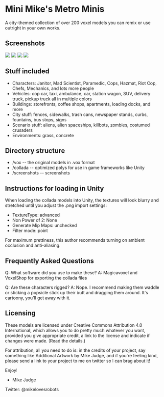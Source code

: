 Mini Mike's Metro Minis
=======================

A city-themed collection of over 200 voxel models you can remix or use outright in your 
own works.

Screenshots
-----------

![](https://pbs.twimg.com/media/B2n3JUBCEAAMrlV.png)
![](https://pbs.twimg.com/media/B2x5xdmIEAAP6fw.png)
![](https://pbs.twimg.com/media/B224TU-CEAAMwBg.png)
![](https://pbs.twimg.com/media/B3peg23CEAAPrfn.png)

Stuff included
--------------
* Characters: Janitor, Mad Scientist, Paramedic, Cops, Hazmat, Riot Cop, Chefs, Mechanics, and lots more people
* Vehicles: cop car, taxi, ambulance,  car, station wagon, SUV, delivery truck, pickup truck all in multiple colors  
* Buildings: storefronts, coffee shops, apartments, loading docks, and more
* City stuff: fences, sidewalks, trash cans, newspaper stands, curbs, fountains, bus stops, signs
* Scenario stuff: aliens, alien spaceships, killbots, zombies, costumed crusaders
* Environments: grass, concrete

Directory structure
-------------------

* /vox -- the original models in .vox format
* /collada -- optimized polys for use in game frameworks like Unity
* /screenshots -- screenshots

Instructions for loading in Unity
---------------------------------
When loading the collada models into Unity, the textures will look blurry and 
stretched until you adjust the .png import settings:

  * TextureType: advanced
  * Non Power of 2: None
  * Generate Mip Maps: unchecked
  * Filter mode: point

For maximum prettiness, this author recommends turning on ambient occlusion and anti-aliasing.  

Frequently Asked Questions
--------------------------

Q: What software did you use to make these?
A: Magicavoxel and VoxelShop for exporting the collada files

Q: Are these characters rigged?
A: Nope. I recommend making them waddle or sticking a popsicle stick up their butt and dragging them around.  It's cartoony, you'll get away with it.

Licensing
---------------------
These models are licensed under Creative Commons Attribution 4.0 International,
which allows you to do pretty much whatever you want, provided you give 
appropriate credit, a link to the license and indicate if changes were made.
(Read the details.)

For attribution, all you need to do is: in the credits of your project, say 
something like Additional Artwork by Mike Judge, and if you're feeling kind, 
please send a link to your project to me on twitter so I can brag about it!

Enjoy!

- Mike Judge

Twitter: @mikelovesrobots
